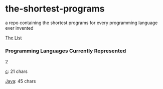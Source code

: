 # the-shortest-programs
a repo containing the shortest programs for every programming language ever invented

[The List](https://en.wikipedia.org/wiki/List_of_programming_languages)

### Programming Languages Currently Represented
2

[c](https://github.com/the-ministry-of-silly-programs/the-shortest-programs/blob/master/c/short.c): 21 chars

[Java](https://github.com/the-ministry-of-silly-programs/the-shortest-programs/blob/master/java/S.java): 45 chars
